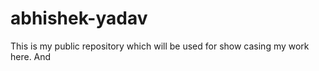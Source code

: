 # abhishek-yadav
This is my public repository which will be used for show casing my work here. And 
